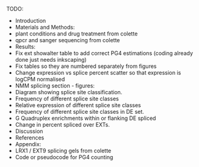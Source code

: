 TODO:

 * Introduction
 * Materials and Methods:
  * plant conditions and drug treatment from colette
  * qpcr and sanger sequencing from colette
 * Results:
  * Fix ext showalter table to add correct PG4 estimations (coding already done just needs inkscaping)
  * Fix tables so they are numbered separately from figures
  * Change expression vs splice percent scatter so that expression is logCPM normalised
  * NMM splicing section - figures:
   * Diagram showing splice site classification.
   * Frequency of different splice site classes
   * Relative expression of different splice site classes
   * Frequency of different splice site classes in DE set.
   * G Quadruplex enrichments within or flanking DE spliced
   * Change in percent spliced over EXTs.
 * Discussion
 * References
 * Appendix:
  * LRX1 / EXT9 splicing gels from colette
  * Code or pseudocode for PG4 counting
  